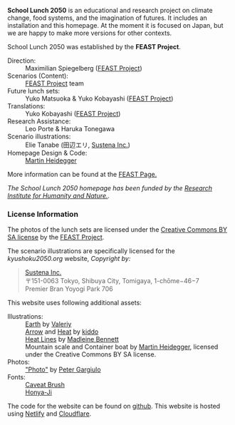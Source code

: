 **School Lunch 2050** is an educational and research project on climate change, food systems, and the imagination of futures. It includes an installation and this homepage. At the moment it is focused on Japan, but we are happy to make more versions for other contexts.

School Lunch 2050 was established by the **FEAST Project**.

<dl>
  <dt>Direction:</dt>
  <dd>Maximilian Spiegelberg (<a href="https://www.feastproject.org/en/headquarter/" target="_blank">FEAST Project</a>)</dd>
  <dt>Scenarios (Content):</dt>
  <dd><a href="https://feastproject.org/school-lunch-2050" target="_blank">FEAST Project</a> team</dd>
  <dt>Future lunch sets:</dt>
  <dd>Yuko Matsuoka & Yuko Kobayashi (<a href="https://www.feastproject.org/en/headquarter/" target="_blank">FEAST Project</a>)</dd>
  <dt>Translations:</dt>
  <dd>Yuko Kobayashi (<a href="https://www.feastproject.org/en/headquarter/" target="_blank">FEAST Project</a>)</dd>
  <dt>Research Assistance:</dt>
  <dd>Leo Porte & Haruka Tonegawa</dd>
  <dt>Scenario illustrations:</dt>
  <dd>Elie Tanabe (田辺エリ, <a href="http://www.sustena.org/" target="_blank">Sustena Inc.</a>)</dd>
  <dt>Homepage Design & Code:</dt>
  <dd><a href="https://github.com/sponsors/martinheidegger" target="_blank">Martin Heidegger</a></dd>
</dl>

More information can be found at the <a href="https://www.feastproject.org/en/blog_future-school-lunch-installation/?fbclid=IwAR11CYmO_0o1p2-xj2AiRdRu0cdITSE4YrZm8T4WmpFsDwr1jStEQIGAbIg" target="_blank">FEAST Page.</a></dd>

_The School Lunch 2050 homepage has been funded by the <a href="https://www.chikyu.ac.jp/rihn_e/index.html">Research Institute for Humanity and Nature.</a></dd>._

### License Information

The photos of the lunch sets are licensed under the [Creative Commons BY SA license][cc-by-sa] by the [FEAST Project][feast].

The scenario illustrations are specifically licensed for the _kyushoku2050.org_ website, _Copyright by:_

> [Sustena Inc.][sustena]<br/>
> 〒151-0063 Tokyo, Shibuya City, Tomigaya, 1-chōme−46−7<br/>
> Premier Bran Yoyogi Park 706<br/>

This website uses following additional assets:

<dl>
  <dt>Illustrations:</dt>
  <dd><a href="https://thenounproject.com/term/earth/2225388/" target="_blank">Earth</a> by <a href="https://thenounproject.com/valeriy25/" target="_blank">Valeriy</a></dd>
  <dd><a href="https://thenounproject.com/term/arrow/593917/" target="_blank">Arrow<a/> and <a href="https://thenounproject.com/term/heat/689788/" target="_blank">Heat</a> by <a href="https://thenounproject.com/indygo/" target="_blank">kiddo</a></dd>
  <dd><a href="https://thenounproject.com/term/heat-lines/1224531/" target="_blank">Heat Lines</a> by <a href="https://thenounproject.com/madeleine.bennett" target="_blank">Madleine Bennett</a></dd>
  <dd>Mountain scale and Container boat by <a href="" target="_blank">Martin Heidegger</a>, licensed under the Creative Commons BY SA license.</dd>
  <dt>Photos:</dt>
  <dd><a href="https://unsplash.com/photos/cGNCepznaV8" target="_blank">"Photo"</a> by <a href="https://unsplash.com/@grndezyns" target="_blank">Peter Gargiulo</a></dd>
  <dt>Fonts:</dt>
  <dd><a href="https://fonts.google.com/specimen/Caveat+Brush" target="_blank">Caveat Brush</a></dd>
  <dd><a href="http://honya.nyanta.jp/" target="_blank">Honya-Ji</a></dd>
</dl>

The code for the website can be found on [github](https://github.com/school-lunch2050/kyushoku2050.org/).
This website is hosted using [Netlify](https://netlify.com) and [Cloudflare](https://cloudflare.com).

[feast]: https://www.feastproject.org/en/
[sustena]: http://www.sustena.org/
[cc-by-sa]: https://creativecommons.org/licenses/by-sa/4.0/legalcode
[RIHN]: https://www.chikyu.ac.jp/rihn_e/index.html
[mh]: https://github.com/sponsors/martinheidegger
